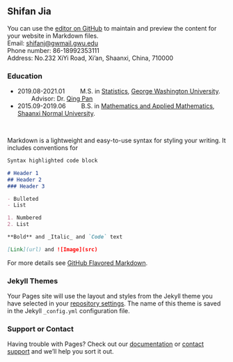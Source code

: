 ## Shifan Jia

You can use the [editor on GitHub](https://github.com/Shifan-Jia/Shifan-Jia.github.io/edit/main/index.md) to maintain and preview the content for your website in Markdown files.
<br /> Email: shifanj@gwmail.gwu.edu  
Phone number: 86-18992353111 <br />
Address: No.232 XiYi Road, Xi’an, Shaanxi, China, 710000

<A NAME="Education"><h3>Education</h3></A>
<ul>
<li>2019.08-2021.01 &nbsp;&nbsp;&nbsp;&nbsp;&nbsp;&nbsp;&nbsp; M.S. in <a href="https://statistics.columbian.gwu.edu/" target="_blank">Statistics</a>, <a href="https://www.gwu.edu/" target="_blank"> George Washington University</a>. &nbsp;&nbsp;&nbsp;&nbsp;&nbsp;&nbsp;&nbsp; Advisor: Dr. <a href="http://qqyuan.users.sgg.whu.edu.cn/" target="_blank">Qing Pan</a></li>
<li>2015.09-2019.06 &nbsp;&nbsp;&nbsp;&nbsp;&nbsp;&nbsp;&nbsp; B.S. in <a href="http://main.sgg.whu.edu.cn/" target="_blank">Mathematics and Applied Mathematics</a>, <a href="https://www.whu.edu.cn/" target="_blank">Shaanxi Normal University</a>. &nbsp;&nbsp;&nbsp;&nbsp;&nbsp;&nbsp;&nbsp; </li>
</ul>
<br/>

Markdown is a lightweight and easy-to-use syntax for styling your writing. It includes conventions for

```markdown
Syntax highlighted code block

# Header 1
## Header 2
### Header 3

- Bulleted
- List

1. Numbered
2. List

**Bold** and _Italic_ and `Code` text

[Link](url) and ![Image](src)
```

For more details see [GitHub Flavored Markdown](https://guides.github.com/features/mastering-markdown/).

### Jekyll Themes

Your Pages site will use the layout and styles from the Jekyll theme you have selected in your [repository settings](https://github.com/Shifan-Jia/Shifan-Jia.github.io/settings/pages). The name of this theme is saved in the Jekyll `_config.yml` configuration file.

### Support or Contact

Having trouble with Pages? Check out our [documentation](https://docs.github.com/categories/github-pages-basics/) or [contact support](https://support.github.com/contact) and we’ll help you sort it out.

